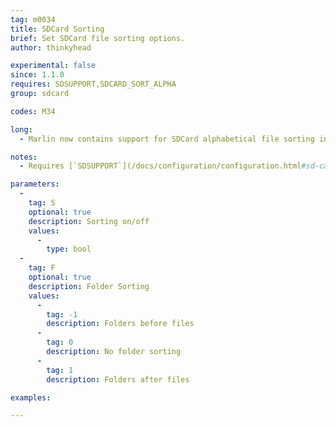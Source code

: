 ```yaml
---
tag: m0034
title: SDCard Sorting
brief: Set SDCard file sorting options.
author: thinkyhead

experimental: false
since: 1.1.0
requires: SDSUPPORT,SDCARD_SORT_ALPHA
group: sdcard

codes: M34

long:
  - Marlin now contains support for SDCard alphabetical file sorting in the LCD menus. This feature uses free SRAM to create a sorting index for up to the first 256 files in the current folder, and (if you have _lots_ of SRAM) can optionally cache file listings for a more responsive UI. Buffering only occurs during file browsing. Otherwise the SRAM is freed.

notes:
  - Requires [`SDSUPPORT`](/docs/configuration/configuration.html#sd-card) and `SDCARD_SORT_ALPHA`.

parameters:
  -
    tag: S
    optional: true
    description: Sorting on/off
    values:
      -
        type: bool
  -
    tag: F
    optional: true
    description: Folder Sorting
    values:
      -
        tag: -1
        description: Folders before files
      -
        tag: 0
        description: No folder sorting
      -
        tag: 1
        description: Folders after files

examples:

---
```

